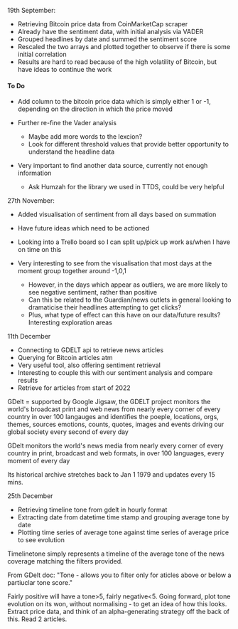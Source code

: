 19th September:

- Retrieving Bitcoin price data from CoinMarketCap scraper
- Already have the sentiment data, with initial analysis via VADER
- Grouped headlines by date and summed the sentiment score
- Rescaled the two arrays and plotted together to observe if there is some initial correlation
- Results are hard to read because of the high volatility of Bitcoin, but have ideas to continue the work

#### To Do
- Add column to the bitcoin price data which is simply either 1 or -1, depending
on the direction in which the price moved
- Further re-fine the Vader analysis
    - Maybe add more words to the lexcion?
    - Look for different threshold values that provide better opportunity to understand
    the headline data
  
- Very important to find another data source, currently not enough information
    - Ask Humzah for the library we used in TTDS, could be very helpful
  

27th November:
- Added visualisation of sentiment from all days based on summation
- Have future ideas which need to be actioned
- Looking into a Trello board so I can split up/pick up work as/when I have on time on this
- Very interesting to see from the visualisation that most days at the moment group together around 
-1,0,1
  
  - However, in the days which appear as outliers, we are more likely to see negative sentiment, rather than positive
  - Can this be related to the Guardian/news outlets in general looking to dramaticise their headlines attempting to get clicks?
  - Plus, what type of effect can this have on our data/future results? Interesting exploration areas
  
11th December

- Connecting to GDELT api to retrieve news articles
- Querying for Bitcoin articles atm
- Very useful tool, also offering sentiment retrieval
- Interesting to couple this with our sentiment analysis and compare results
- Retrieve for articles from start of 2022

GDelt = supported by Google Jigsaw, the GDELT project monitors the world's broadcast
print and web news from nearly every corner of every country in over 100 langauges
and identifies the poeple, locations, orgs, themes, sources emotions, counts,
quotes, images and events driving our global society every second of every day

GDelt monitors the world's news media from nearly every corner of every country in print,
broadcast and web formats, in over 100 languages, every moment of every day

Its historical archive stretches back to Jan 1 1979 and updates every 15 mins.

25th December

- Retrieving timeline tone from gdelt in hourly format
- Extracting date from datetime time stamp and grouping average tone by date 
- Plotting time series of average tone against time series of average price to see evolution

Timelinetone simply represents a timeline of the average tone of the news coverage matching the filters provided.

From GDelt doc: "Tone - allows you to filter only for aticles above or below a partiuclar tone
score." 

Fairly positive will have a tone>5, fairly negative<5.
Going forward, plot tone evolution on its won, without normalising - to get an idea
of how this looks. Extract price data, and think of an alpha-generating strategy off the back of this.
Read 2 articles.